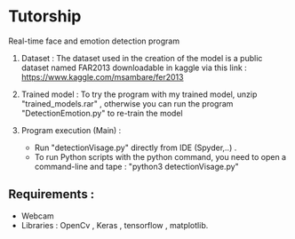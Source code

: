 # Tutorship
Real-time face and emotion detection program
  1. Dataset :
      The dataset used in the creation of the model is a public dataset named FAR2013 downloadable in kaggle via this link : https://www.kaggle.com/msambare/fer2013
    
  2. Trained model : 
      To try the program with my trained model, unzip "trained_models.rar" , otherwise you can run the program "DetectionEmotion.py" to re-train the model
   
  4. Program execution (Main) :
     - Run "detectionVisage.py" directly from IDE (Spyder,..) .
     - To run Python scripts with the python command, you need to open a command-line and tape : 
           "python3 detectionVisage.py"
     
    
  
   ## Requirements :
   - Webcam 
   - Libraries : OpenCv , Keras , tensorflow , matplotlib.
  
   
